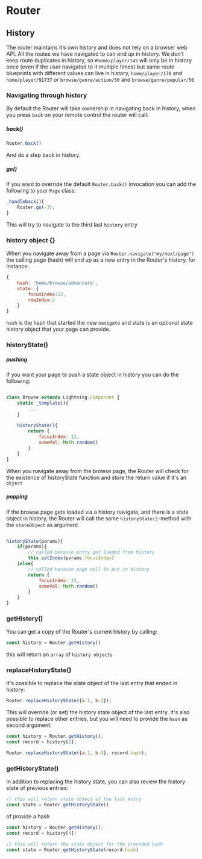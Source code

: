 # Router

## History

The router maintains it’s own history and does not rely on a browser web API. All the routes we have navigated to can end up in history. We don’t keep route duplicates in history, so `#home/player/145` will only be in history once (even if the user navigated to it multiple times) but same route blueprints with different values can live in history, `home/player/178` and `home/player/91737` or `browse/genre/action/50` and `browse/genre/popular/50`

### Navigating through history

By default the Router will take ownership in navigating back in history, when you press `back` on your remote control the router will call:

##### back()

```js
Router.back()
```

And do a step back in history.

##### go()

If you want to override the default `Router.back()` invocation you can add the following to your `Page` class:

```js
_handleback(){
    Router.go(-3);
}
```

This will try to navigate to the third last `history` entry

### history object {}

When you navigate away from a page via `Router.navigate("my/next/page")` the calling page (hash) will end up
as a new entry in the Router's history, for instance:  

```js
{
    hash: 'home/browse/adventure',
    state: {
        focusIndex:12,
        rowIndex:2
    }
}
```

`hash` is the hash that started the new `navigate` and state is an optional state history object that your page can provide.

### historyState()

##### pushing

If you want your page to push a state object in history you can do the following: 

```js

class Browse extends Lightning.Component {    
    static _template(){
        ...
    }
    
    historyState(){
        return {
            focusIndex: 12,
            someVal: Math.random()
        }
    }    
}
```

When you navigate away from the browse page, the Router will check for the existence of historyState function
and store the return value if it's an `object`

##### popping

If the browse page gets loaded via a history navigate, and there is a state object in history, the Router will call
the same `historyState()`-method with the `stateObject` as argument

```js

historyState(params){
    if(params){
        // called because entry got loaded from history
        this.setIndex(params.focusIndex)
    }else{
        // called because page will be put in history
        return {
            focusIndex: 12,
            someVal: Math.random()
        }
    }
}
```

### getHistory()

You can get a copy of the Router's current history by calling:  
```js
const history = Router.getHistory()
```

this will return an `array` of `history objects`


### replaceHistoryState()

It's possible to replace the state object of the last entry that ended in history:

```js
Router.replaceHistoryState({a:1, b:2});
```

This will override (or set) the history state object of the last entry. It's also possible to replace other 
entries, but you will need to provide the `hash` as second argument: 

```js
const history = Router.getHistory();
const record = history[2];

Router.replaceHistoryState({a:1, b:2}, record.hash);
```

### getHistoryState()

In addition to replacing the history state, you can also review the history state of previous entries: 

```js
// this will return state object of the last entry
const state = Router.getHistoryState()
```

of provide a hash

```js
const history = Router.getHistory();
const record = history[4];

// this will return the state object for the provided hash
const state = Router.getHistoryState(record.hash)
```

